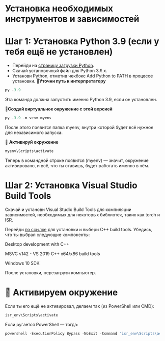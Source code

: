 # Установка необходимых инструментов и зависимостей

# Шаг 1: Установка Python 3.9 (если у тебя ещё не установлен)
- Перейди на [страницу загрузки Python](https://www.python.org/downloads/release/python-3911/).
- Скачай установочный файл для Python 3.9.x.
- Установи Python, отметив чекбокс Add Python to PATH в процессе установки.
📍**Уточни путь к интерпретатору**

```powershell
py -3.9
```
Эта команда должна запустить именно Python 3.9, если он установлен.

📍**Создай виртуальное окружение с этой версией**
```powershell
py -3.9 -m venv myenv
```
После этого появится папка myenv, внутри которой будет всё нужное для независимого запуска.

📍 **Активируй окружение**
```powershell
myenv\Scripts\activate
```
Теперь в командной строке появится (myenv) — значит, окружение активировано, и всё, что ты ставишь, будет работать именно в нём.






# Шаг 2: Установка Visual Studio Build Tools
Скачай и установи Visual Studio Build Tools для компиляции зависимостей, необходимых для некоторых библиотек, таких как torch и ISR.

Перейди [по ссылке](https://visualstudio.microsoft.com/visual-cpp-build-tools/) для установки и выбери C++ build tools. Убедись, что ты выбрал следующие компоненты:

Desktop development with C++

MSVC v142 - VS 2019 C++ x64/x86 build tools

Windows 10 SDK

После установки, перезагрузи компьютер.















# 🧪 Активируем окружение

Если ты его ещё не активировал, делаем так (из PowerShell или CMD):
```bash
isr_env\Scripts\activate
```
Если ругается PowerShell — тогда:

```powershell
powershell -ExecutionPolicy Bypass -NoExit -Command "isr_env\Scripts\activate"
```


